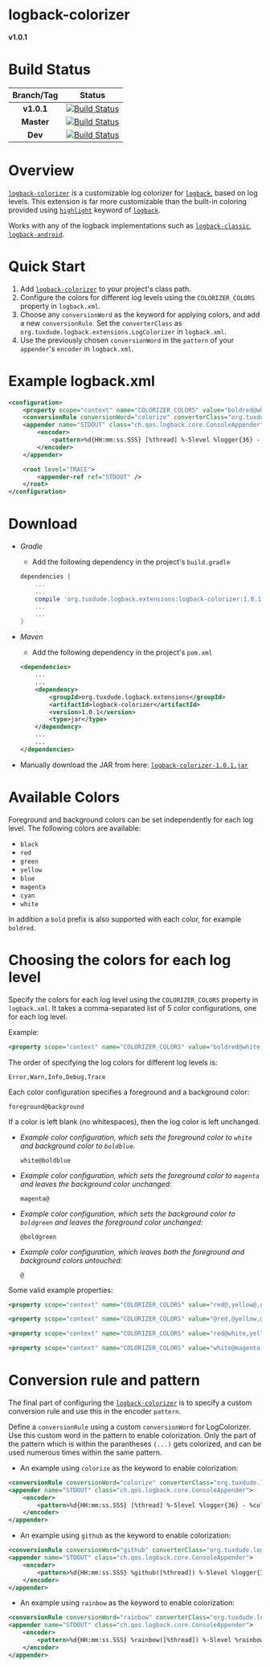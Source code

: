 <h1>logback-colorizer</h1>

<b>v1.0.1</b>

Build Status
============

|   **Branch/Tag**   |                                                               **Status**                                                              |
|:------------------:|:-------------------------------------------------------------------------------------------------------------------------------------:|
|     **v1.0.1**     | [![Build Status](https://travis-ci.org/Tuxdude/logback-colorizer.svg?branch=v1.0.1)](https://travis-ci.org/Tuxdude/logback-colorizer) |
|     **Master**     | [![Build Status](https://travis-ci.org/Tuxdude/logback-colorizer.svg?branch=master)](https://travis-ci.org/Tuxdude/logback-colorizer) |
|      **Dev**       | [![Build Status](https://travis-ci.org/Tuxdude/logback-colorizer.svg?branch=dev)](https://travis-ci.org/Tuxdude/logback-colorizer)    |

Overview
========

[`logback-colorizer`][1] is a customizable log colorizer for [`logback`][21],
based on log levels. This extension is far more customizable than the
built-in coloring provided using [`highlight`][22] keyword of [`logback`][21].

Works with any of the logback implementations such as [`logback-classic`][21],
[`logback-android`][23].

Quick Start
===========
1. Add [`logback-colorizer`][1] to your project's class path.
2. Configure the colors for different log levels using the `COLORIZER_COLORS`
property in `logback.xml`.
3. Choose any `conversionWord` as the keyword for applying colors, and
add a new `conversionRule`. Set the `converterClass` as
`org.tuxdude.logback.extensions.LogColorizer` in `logback.xml`.
4. Use the previously chosen `conversionWord` in the `pattern` of your
`appender`'s `encoder` in `logback.xml`.

Example logback.xml
===================
```xml
<configuration>
    <property scope="context" name="COLORIZER_COLORS" value="boldred@white,yellow@black,green@,blue@,cyan@" />
    <conversionRule conversionWord="colorize" converterClass="org.tuxdude.logback.extensions.LogColorizer" />
    <appender name="STDOUT" class="ch.qos.logback.core.ConsoleAppender">
        <encoder>
            <pattern>%d{HH:mm:ss.SSS} [%thread] %-5level %logger{36} - %colorize(%msg%n)</pattern>
        </encoder>
    </appender>

    <root level="TRACE">
        <appender-ref ref="STDOUT" />
    </root>
</configuration>
```

Download
========
* *Gradle*

    - Add the following dependency in the project's `build.gradle`

    ```groovy
    dependencies {
        ...
        ...
        compile 'org.tuxdude.logback.extensions:logback-colorizer:1.0.1'
        ...
        ...
    }
    ```

* *Maven*

    - Add the following dependency in the project's `pom.xml`

    ```xml
    <dependencies>
        ...
        ...
        <dependency>
            <groupId>org.tuxdude.logback.extensions</groupId>
            <artifactId>logback-colorizer</artifactId>
            <version>1.0.1</version>
            <type>jar</type>
        </dependency>
        ...
        ...
    </dependencies>
    ```

* Manually download the JAR from here: [`logback-colorizer-1.0.1.jar`][2]

Available Colors
================
Foreground and background colors can be set independently for each log level.
The following colors are available:

* `black`
* `red`
* `green`
* `yellow`
* `blue`
* `magenta`
* `cyan`
* `white`

In addition a `bold` prefix is also supported with each color, for example
`boldred`.

Choosing the colors for each log level
======================================
Specify the colors for each log level using the `COLORIZER_COLORS` property
in `logback.xml`. It takes a comma-separated list of 5 color configurations,
one for each log level.

Example:

```xml
<property scope="context" name="COLORIZER_COLORS" value="boldred@white,yellow@black,green@,blue@,cyan@" />
```
 
The order of specifying the log colors for different log levels is:

`Error,Warn,Info,Debug,Trace`

Each color configuration specifies a foreground and a background color:

`foreground@background`

If a color is left blank (no whitespaces), then the log color is left
unchanged.

- *Example color configuration, which sets the foreground color to `white` and
background color to `boldblue`.*

    `white@boldblue`

- *Example color configuration, which sets the foreground color to `magenta` and
leaves the background color unchanged:*

    `magenta@`

- *Example color configuration, which sets the background color to `boldgreen`
and leaves the foreground color unchanged:*

    `@boldgreen`

- *Example color configuration, which leaves both the foreground and background
colors untouched:*

    `@`

Some valid example properties:

```xml
<property scope="context" name="COLORIZER_COLORS" value="red@,yellow@,green@,blue@,cyan@" />
```

```xml
<property scope="context" name="COLORIZER_COLORS" value="@red,@yellow,@green,@blue,@cyan" />
```

```xml
<property scope="context" name="COLORIZER_COLORS" value="red@white,yellow@black,@,@,@" />
```

```xml
<property scope="context" name="COLORIZER_COLORS" value="white@magenta,boldyellow@black,green@white,boldblue@,@" />
```


Conversion rule and pattern
===========================
The final part of configuring the [`logback-colorizer`][1] is to specify a
custom conversion rule and use this in the encoder `pattern`.

Define a `conversionRule` using a custom `conversionWord` for LogColorizer.
Use this custom word in the pattern to enable colorization. Only the part
of the pattern which is within the parantheses `(...)` gets colorized, and
can be used numerous times within the same pattern.

- An example using `colorize` as the keyword to enable colorization:

```xml
<conversionRule conversionWord="colorize" converterClass="org.tuxdude.logback.extensions.LogColorizer" />
<appender name="STDOUT" class="ch.qos.logback.core.ConsoleAppender">
    <encoder>
        <pattern>%d{HH:mm:ss.SSS} [%thread] %-5level %logger{36} - %colorize(%msg%n)</pattern>
    </encoder>
</appender>
```

- An example using `github` as the keyword to enable colorization:

```xml
<conversionRule conversionWord="github" converterClass="org.tuxdude.logback.extensions.LogColorizer" />
<appender name="STDOUT" class="ch.qos.logback.core.ConsoleAppender">
    <encoder>
        <pattern>%d{HH:mm:ss.SSS} %github([%thread]) %-5level %logger{36} - %github(%msg%n)</pattern>
    </encoder>
</appender>
```

- An example using `rainbow` as the keyword to enable colorization:

```xml
<conversionRule conversionWord="rainbow" converterClass="org.tuxdude.logback.extensions.LogColorizer" />
<appender name="STDOUT" class="ch.qos.logback.core.ConsoleAppender">
    <encoder>
        <pattern>%d{HH:mm:ss.SSS} %rainbow([%thread]) %-5level %rainbow(%logger{36}) - %rainbow(%msg%n)</pattern>
    </encoder>
</appender>
```


[1]: https://github.com/Tuxdude/logback-colorizer
[2]: https://oss.sonatype.org/content/groups/public/org/tuxdude/logback/extensions/logback-colorizer/1.0.1/logback-colorizer-1.0.1.jar
[21]: http://logback.qos.ch/
[22]: http://logback.qos.ch/manual/layouts.html#coloring
[23]: http://tony19.github.io/logback-android/index.html
